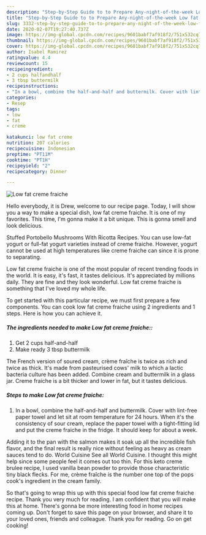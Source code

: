 ```yaml
---
description: "Step-by-Step Guide to to Prepare Any-night-of-the-week Low fat creme fraiche"
title: "Step-by-Step Guide to to Prepare Any-night-of-the-week Low fat creme fraiche"
slug: 3332-step-by-step-guide-to-to-prepare-any-night-of-the-week-low-fat-creme-fraiche
date: 2020-02-07T19:27:40.737Z
image: https://img-global.cpcdn.com/recipes/9601babf7af918f2/751x532cq70/low-fat-creme-fraiche-recipe-main-photo.jpg
thumbnail: https://img-global.cpcdn.com/recipes/9601babf7af918f2/751x532cq70/low-fat-creme-fraiche-recipe-main-photo.jpg
cover: https://img-global.cpcdn.com/recipes/9601babf7af918f2/751x532cq70/low-fat-creme-fraiche-recipe-main-photo.jpg
author: Isabel Ramirez
ratingvalue: 4.4
reviewcount: 15
recipeingredient:
- 2 cups halfandhalf
- 3 tbsp buttermilk
recipeinstructions:
- "In a bowl, combine the half-and-half and buttermilk. Cover with lint-free paper towel and let sit at room temperature for 24 hours. When it&#39;s the consistency of sour cream, replace the paper towel with a tight-fitting lid and put the creme fraiche in the fridge. It should keep for about a week."
categories:
- Resep
tags:
- low
- fat
- creme

katakunci: low fat creme
nutrition: 207 calories
recipecuisine: Indonesian
preptime: "PT11M"
cooktime: "PT1H"
recipeyield: "2"
recipecategory: Dinner

---
```



![Low fat creme fraiche](https://img-global.cpcdn.com/recipes/9601babf7af918f2/751x532cq70/low-fat-creme-fraiche-recipe-main-photo.jpg)

Hello everybody, it is Drew, welcome to our recipe page. Today, I will show you a way to make a special dish, low fat creme fraiche. It is one of my favorites. This time, I'm gonna make it a bit unique. This is gonna smell and look delicious.

Stuffed Portobello Mushrooms With Ricotta Recipes. You can use low-fat yogurt or full-fat yogurt varieties instead of creme fraiche. However, yogurt cannot be used at high temperatures like creme fraiche can since it is prone to separating.

Low fat creme fraiche is one of the most popular of recent trending foods in the world. It is easy, it's fast, it tastes delicious. It's appreciated by millions daily. They are fine and they look wonderful. Low fat creme fraiche is something that I've loved my whole life.


To get started with this particular recipe, we must first prepare a few components. You can cook low fat creme fraiche using 2 ingredients and 1 steps. Here is how you can achieve it.

##### The ingredients needed to make Low fat creme fraiche::

1. Get 2 cups half-and-half
1. Make ready 3 tbsp buttermilk


The French version of soured cream, crème fraîche is twice as rich and twice as thick. It&#39;s made from pasteurised cows&#39; milk to which a lactic bacteria culture has been added. Combine cream and buttermilk in a glass jar. Creme fraiche is a bit thicker and lower in fat, but it tastes delicious. 

##### Steps to make Low fat creme fraiche:

1. In a bowl, combine the half-and-half and buttermilk. Cover with lint-free paper towel and let sit at room temperature for 24 hours. When it&#39;s the consistency of sour cream, replace the paper towel with a tight-fitting lid and put the creme fraiche in the fridge. It should keep for about a week.


Adding it to the pan with the salmon makes it soak up all the incredible fish flavor, and the final result is really nice without feeling as heavy as cream sauces tend to do. World Cuisine See all World Cuisine. I thought this might help since some people feel it comes out too thin. For this keto creme brulee recipe, I used vanilla bean powder to provide those characteristic tiny black flecks. For me, crème fraîche is the number one top of the pops cook&#39;s ingredient in the cream family. 

So that's going to wrap this up with this special food low fat creme fraiche recipe. Thank you very much for reading. I am confident that you will make this at home. There's gonna be more interesting food in home recipes coming up. Don't forget to save this page on your browser, and share it to your loved ones, friends and colleague. Thank you for reading. Go on get cooking!
